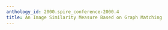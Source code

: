 ```yaml
---
anthology_id: 2000.spire_conference-2000.4
title: An Image Similarity Measure Based on Graph Matching
---
```

